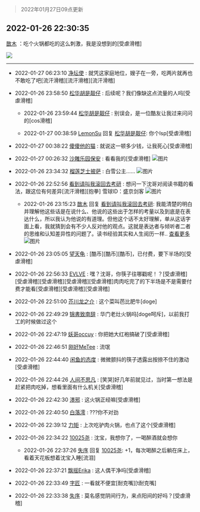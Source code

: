 > 2022年01月27日09点更新
<link rel="stylesheet" href="https://cdn.jsdelivr.net/gh/taotie6/sampleJSON@main/css/photo_show.css">
<meta name="referrer" content="no-referrer" />


 ## 2022-01-26 22:30:35 

 [㪚木](https://www.coolapk.com/feed/33119486?shareKey=MzYwYmFkYzkxODE2NjFmMTYxMjI~) ：吃个火锅都吃的这么刺激，我是没想到的[受虐滑稽] 

<div class="album">
<img class="img-item" src="https://image.coolapk.com/feed/2022/0126/22/1081091_efa5f82f_7853_4988_240@359x634.gif" />
</div>

 ------- 

- 2022-01-27 06:23:10 [净坛使](uid=1518317) : 就凭这家庭地位，嫂子在一旁，吃两片就再也不敢吃了吧[流汗滑稽][流汗滑稽][流汗滑稽] 

- 2022-01-26 23:58:50 [松华胡是靓仔](uid=692318) : 后续呢？我们像缺这点流量的人吗[受虐滑稽] 

    - 2022-01-26 23:59:44 [松华胡是靓仔](uid=692318) : 别误会，是一位酷友让我过来问问的[cos滑稽] 

    - 2022-01-27 00:38:59 [LemonSu](uid=2774134) 回复 [松华胡是靓仔](uid=692318): 你个lsp[受虐滑稽] 

- 2022-01-27 00:38:22 [傻傻他的猫](uid=831321) : 就说这一顿多少钱，让我死心[受虐滑稽] 

- 2022-01-27 00:26:32 [沙雕乐园保安](uid=17790626) : 看看我的[受虐滑稽] ![图片](https://image.coolapk.com/feed/2022/0127/00/17790626_2f1345aa_4390_0881_836@2159x3839.jpeg)

- 2022-01-26 23:34:32 [榴莲芝士披萨](uid=11386387) : 白雪公主…… ![图片](https://image.coolapk.com/feed/2022/0126/23/11386387_6eef8309_1271_5651_785@2172x2896.jpeg)

- 2022-01-26 22:52:56 [看到请叫我滚回去考研](uid=3241499) : 想问一下沈哥对阅读书籍的看法，跟这位有何差异[流汗滑稽][抱拳]
雪球ID：盛京剑客 ![图片](https://image.coolapk.com/feed/2022/0126/22/3241499_0f7a59de_8775_1582_654@1080x2248.jpeg)

    - 2022-01-26 23:15:23 [㪚木](uid=1081091) 回复 [看到请叫我滚回去考研](uid=3241499): 我能清楚的明白并理解他这些话是在说什么、他说的这些出于怎样的考量以及到底是在表达什么，所以我认为他说的有道理。但他这个话不太好理解，单从这话字面上看，我就猜到会有不少人反对他的观点。这就是表达者与倾听者二者的思维和认知差异性的问题了。读书经验其实和人生阅历一样.. <a href="/feed/replyList?id=257473275">查看更多</a> ![图片](https://image.coolapk.com/feed/2019/0412/17/1081091_1555060673_5592@400x225.gif)

- 2022-01-26 23:05:05 [望天龟](uid=1618563) : [酷币][酷币][酷币]，已付费，要下半场的[受虐滑稽] 

- 2022-01-26 22:56:33 [EVLVE](uid=624501) : 嘿？沈哥，你筷子往哪戳呢！？[受虐滑稽][受虐滑稽][受虐滑稽][受虐滑稽][受虐滑稽]肉肉吃完了的下半场是不是需要付费才能看[受虐滑稽][受虐滑稽][受虐滑稽] 

- 2022-01-26 22:51:00 [芥川龙之介](uid=2373376) : 这个菜叫芭比肥牛[doge] 

- 2022-01-26 22:49:29 [锦書致南辞](uid=2423380) : 华门老灶火锅吗[doge呵斥]，以前我打工的时候做过这个 

- 2022-01-26 22:47:19 [妖哥occuy](uid=1388591) : 你把她大红袍搞破了[受虐滑稽] 

- 2022-01-26 22:46:51 [刚好MeTee](uid=860189) : 流氓 

- 2022-01-26 22:44:40 [闲鱼的态度](uid=3298233) : 微微颤抖的筷子透露出按捺不住的激动[受虐滑稽] 

- 2022-01-26 22:44:26 [人间不思凡](uid=2080265) : [笑哭]好几年前就见过，当时第一想法是赶紧把肉吃掉，想看里面有什么机关[受虐滑稽] 

- 2022-01-26 22:42:30 [濹邪](uid=1210426) : 这火锅正经嘛[受虐滑稽] 

- 2022-01-26 22:40:50 [白落澪](uid=9540950) : ???你不对劲 

- 2022-01-26 22:39:12 [力矩](uid=3855792) : 上次吃驴肉火锅，也点了这个[受虐滑稽] 

- 2022-01-26 22:34:22 [10025尧](uid=632619) : 沈宝，我想你了，一喝醉酒就会想你 

    - 2022-01-26 22:37:26 [失序](uid=1009107) 回复 [10025尧](uid=632619): +1，每次喝醉之后躺在床上，看着天花板想着沈宝入睡[流泪] 

- 2022-01-26 22:37:21 [飘摇Erika](uid=1067198) : 这人偶干净吗[受虐滑稽] 

- 2022-01-26 22:33:49 [字匠](uid=3412339) : 一看就不便宜[耐克嘴][t耐克嘴] 

- 2022-01-26 22:33:38 [失序](uid=1009107) : 莫名感觉阴间行为，来点阳间的好吗？[受虐滑稽] 

